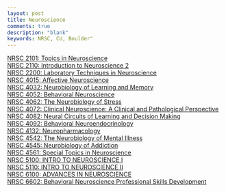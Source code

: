 ```yaml
---
layout: post
title: Neuroscience
comments: true
description: "blank"
keywords: NRSC, CU, Boulder"
---
```

<body>
	<div><a href="../pages/NRSC-2101">NRSC 2101: Topics in Neuroscience</a></div>
	<div><a href="../pages/NRSC-2110">NRSC 2110: Introduction to Neuroscience 2</a></div>
	<div><a href="../pages/NRSC-2200">NRSC 2200: Laboratory Techniques in Neuroscience</a></div>
	<div><a href="../pages/NRSC-4015">NRSC 4015: Affective Neuroscience</a></div>
	<div><a href="../pages/NRSC-4032">NRSC 4032: Neurobiology of Learning and Memory</a></div>
	<div><a href="../pages/NRSC-4052">NRSC 4052: Behavioral Neuroscience</a></div>
	<div><a href="../pages/NRSC-4062">NRSC 4062: The Neurobiology of Stress</a></div>
	<div><a href="../pages/NRSC-4072">NRSC 4072: Clinical Neuroscience: A Clinical and Pathological Perspective</a></div>
	<div><a href="../pages/NRSC-4082">NRSC 4082: Neural Circuits of Learning and Decision Making</a></div>
	<div><a href="../pages/NRSC-4092">NRSC 4092: Behavioral Neuroendocrinology</a></div>
	<div><a href="../pages/NRSC-4132">NRSC 4132: Neuropharmacology</a></div>
	<div><a href="../pages/NRSC-4542">NRSC 4542: The Neurobiology of Mental Illness</a></div>
	<div><a href="../pages/NRSC-4545">NRSC 4545: Neurobiology of Addiction</a></div>
	<div><a href="../pages/NRSC-4561">NRSC 4561: Special Topics in Neuroscience</a></div>
	<div><a href="../pages/NRSC-5100">NRSC 5100: INTRO TO NEUROSCIENCE I</a></div>
	<div><a href="../pages/NRSC-5110">NRSC 5110: INTRO TO NEUROSCIENCE II</a></div>
	<div><a href="../pages/NRSC-6100">NRSC 6100: ADVANCES IN NEUROSCIENCE</a></div>
	<div><a href="../pages/NRSC-6602">NRSC 6602: Behavioral Neuroscience Professional Skills Development</a></div>
</body>